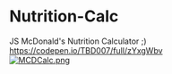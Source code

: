 # Nutrition-Calc
JS McDonald's Nutrition Calculator ;)
https://codepen.io/TBD007/full/zYxgWbv
<br>
[![MCDCalc.png](https://i.postimg.cc/x8cp5sC9/MCDCalc.png)](https://postimg.cc/Wqc7bwgy)

